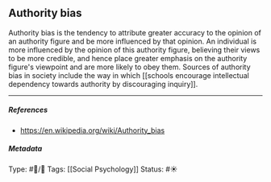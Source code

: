 ## Authority bias  # 

Authority bias is the tendency to attribute greater accuracy to the opinion of an authority figure and be more influenced by that opinion. An individual is more influenced by the opinion of this authority figure, believing their views to be more credible, and hence place greater emphasis on the authority figure's viewpoint and are more likely to obey them. Sources of authority bias in society include the way in which [[schools encourage intellectual dependency towards authority by discouraging inquiry]]. 

___

##### References

- https://en.wikipedia.org/wiki/Authority_bias

##### Metadata

Type: #🔵/🔵 
Tags: [[Social Psychology]] 
Status: #☀️ 